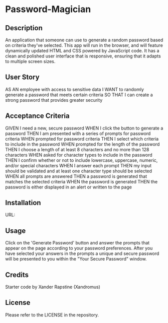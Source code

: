# Password-Magician

## Description
An application that someone can use to generate a random password based on criteria they've selected. This app will run in the browser, and will feature dynamically updated HTML and CSS powered by JavaScript code. It has a clean and polished user interface that is responsive, ensuring that it adapts to multiple screen sizes.

## User Story
AS AN employee with access to sensitive data
I WANT to randomly generate a password that meets certain criteria
SO THAT I can create a strong password that provides greater security

## Acceptance Criteria
GIVEN I need a new, secure password
WHEN I click the button to generate a password
THEN I am presented with a series of prompts for password criteria
WHEN prompted for password criteria
THEN I select which criteria to include in the password
WHEN prompted for the length of the password
THEN I choose a length of at least 8 characters and no more than 128 characters
WHEN asked for character types to include in the password
THEN I confirm whether or not to include lowercase, uppercase, numeric, and/or special characters
WHEN I answer each prompt
THEN my input should be validated and at least one character type should be selected
WHEN all prompts are answered
THEN a password is generated that matches the selected criteria
WHEN the password is generated
THEN the password is either displayed in an alert or written to the page

## Installation
URL: 

## Usage
Click on the 'Generate Password' button and answer the prompts that appear on the page according to your password preferences. After you have selected your answers in the prompts a unique and secure password will be presented to you within the "Your Secure Password" window. 

## Credits
Starter code by Xander Rapstine (Xandromus)

## License
Please refer to the LICENSE in the repository.